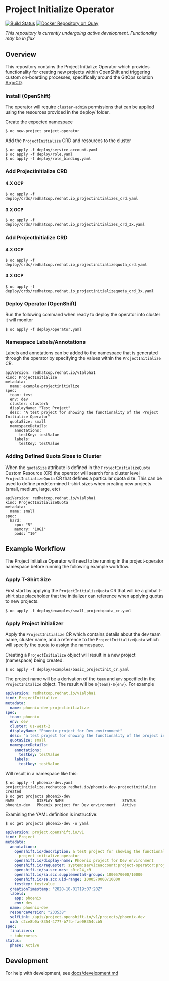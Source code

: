 Project Initialize Operator
========================================

[![Build Status](https://github.com/redhat-cop/project-initialize-operator/workflows/project-initialize-operator/badge.svg?branch=master)](https://github.com/redhat-cop/project-initialize-operator/actions?workflow=project-initialize-operator)
 [![Docker Repository on Quay](https://quay.io/repository/redhat-cop/project-initialize-operator/status "Docker Repository on Quay")](https://quay.io/repository/redhat-cop/project-initialize-operator)

_This repository is currently undergoing active development. Functionality may be in flux_

## Overview
This repository contains the Project Initialize Operator which provides functionality for creating new projects within OpenShift and triggering custom on-boarding processes, specifically around the GitOps solution [ArgoCD](https://argoproj.github.io/argo-cd/).


### Install (OpenShift)
The operator will require `cluster-admin` permissions that can be applied using the resources provided in the deploy/ folder.

Create the expected namespace
```
$ oc new-project project-operator
```

Add the `ProjectInitialize` CRD and resources to the cluster
```
$ oc apply -f deploy/service_account.yaml
$ oc apply -f deploy/role.yaml
$ oc apply -f deploy/role_binding.yaml
```

### Add ProjectInitialize CRD
#### 4.X OCP
```
$ oc apply -f deploy/crds/redhatcop.redhat.io_projectinitializes_crd.yaml
```
#### 3.X OCP
```
$ oc apply -f deploy/crds/redhatcop.redhat.io_projectinitializes_crd_3x.yaml
```

### Add ProjectInitialize CRD
#### 4.X OCP
```
$ oc apply -f deploy/crds/redhatcop.redhat.io_projectinitializequota_crd.yaml
```
#### 3.X OCP
```
$ oc apply -f deploy/crds/redhatcop.redhat.io_projectinitializequota_crd_3x.yaml
```
### Deploy Operator (OpenShift)
Run the following command when ready to deploy the operator into cluster it will monitor

```
$ oc apply -f deploy/operator.yaml
```

### Namespace Labels/Annotations
Labels and annotations can be added to the namespace that is generated through the operator by specifying the values within the `ProjectInitialize` CR.

```
apiVersion: redhatcop.redhat.io/v1alpha1
kind: ProjectInitialize
metadata:
  name: example-projectinitialize
spec:
  team: test
  env: dev
  cluster: clusterA
  displayName: "Test Project"
  desc: "A test project for showing the functionality of the Project Initialize Operator"
  quotaSize: small
  namespaceDetails:
    annotations:
      testKey: testValue
    labels:
      testKey: testValue
```

### Adding Defined Quota Sizes to Cluster
When the `quotaSize` attribute is defined in the `ProjectInitializeQuota` Custom Resource (CR) the operator will search for a cluster level `ProjectInitializeQuota` CR that defines a particular quota size. This can be used to define predetermined t-shirt sizes when creating new projects (small, medium, large, etc)

```
apiVersion: redhatcop.redhat.io/v1alpha1
kind: ProjectInitializeQuota
metadata:
  name: small
spec:
  hard:
    cpu: "5"
    memory: "10Gi"
    pods: "10"
```


## Example Workflow
The Project Initialize Operator will need to be running in the project-operator namespace before running the following example workflow.


### Apply T-Shirt Size
First start by applying the `ProjectInitializeQuota` CR that will be a global t-shirt size placeholder that the  initializer can reference when applying quotas to new projects.
```
$ oc apply -f deploy/examples/small_projectqouta_cr.yaml
```

### Apply Project Initializer
Apply the `ProjectInitialize` CR which contains details about the dev team name, cluster name, and a reference to the `ProjectInitializeQuota` which will specify the quota to assign the namespace. 

Creating a `ProjectInitialize` object will result in a new project (namespace) being created.

```
$ oc apply -f deploy/examples/basic_projectinit_cr.yaml
```

The project name will be a derivation of the `team` and `env` specified in the `ProjectInitalize` object.  The result will be `${team}-${env}`.  For example

```yaml
apiVersion: redhatcop.redhat.io/v1alpha1
kind: ProjectInitialize
metadata:
  name: phoenix-dev-projectinitialize
spec:
  team: phoenix
  env: dev
  cluster: us-west-2
  displayName: "Phoenix project for Dev environment"
  desc: "a test project for showing the functionality of the project initialize operator"
  quotaSize: small
  namespaceDetails:
    annotations:
      testkey: testValue
    labels:
      testkey: testValue
```

Will result in a namespace like this:

```
$ oc apply -f phoenix-dev.yaml
projectinitialize.redhatcop.redhat.io/phoenix-dev-projectinitialize created
$ oc get projects phoenix-dev
NAME          DISPLAY NAME                          STATUS
phoenix-dev   Phoenix project for Dev environment   Active
```

Examining the YAML definition is instructive: 

```
$ oc get projects phoenix-dev -o yaml
```

```yaml
apiVersion: project.openshift.io/v1
kind: Project
metadata:
  annotations:
    openshift.io/description: a test project for showing the functionality of the
      project initialize operator
    openshift.io/display-name: Phoenix project for Dev environment
    openshift.io/requester: system:serviceaccount:project-operator:project-initialize
    openshift.io/sa.scc.mcs: s0:c24,c9
    openshift.io/sa.scc.supplemental-groups: 1000570000/10000
    openshift.io/sa.scc.uid-range: 1000570000/10000
    testkey: testvalue
  creationTimestamp: "2020-10-01T19:07:20Z"
  labels:
    app: phoenix
    env: dev
  name: phoenix-dev
  resourceVersion: "233538"
  selfLink: /apis/project.openshift.io/v1/projects/phoenix-dev
  uid: c2ce8b0a-8354-4777-b7fb-fae08354ccb5
spec:
  finalizers:
  - kubernetes
status:
  phase: Active
```


## Development

For help with development, see [docs/development.md](docs/development.md)

